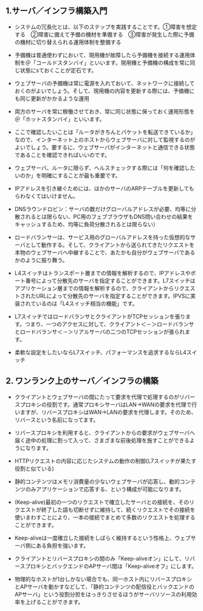 ## 1.サーバ／インフラ構築入門

- システムの冗長化とは、以下のステップを実践することです。①障害を想定する　②障害に備えて予備の機材を準備する　③障害が発生した際に予備の機材に切り替えられる運用体制を整備する
- 予備機は普通使わずにおいて、現用機が故障したら予備機を接続する運用体制を＠「コールドスタンバイ」といいます。現用機と予備機の構成を常に同じ状態にsておくことが定石です。
- ウェブサーバの予備機は常に電源を入れておいて、ネットワークに接続しておくのがよいでしょう。そして、現用機の内容を更新する際には、予備機にも同じ更新がかかるような運用
- 両方のサーバを常に稼働させておき、常に同じ状態に保っておく運用形態を＠「ホットスタンバイ」といいます。
- ここで確認したいことは「ルータがきちんとパケットを転送できているか」なので、インターネット上のホストからウェブサーバに対して監視するのがよいでしょう。要するに、ウェブサーバがインターネットと通信できる状態であることを確認できればいいのです。

- ウェブサーバ、ルータに限らず、ヘルスチェックする際には「何を確認したいのか」を明確にすることが最も重要です。
- IPアドレスを引き継ぐためには、ほかのサーバのARPテーブルを更新してもらわなくてはいけません。


- DNSラウンドロビン：サーバの数だけグローバルアドレスが必要、均等に分散されるとは限らない、PC用のフェブブラウザもDNS問い合わせの結果をキャッシュするため、均等に負荷分散されるとは限らない）
- ロードバランサーは、サービス用のグローバルアドレスを持った仮想的なサーバとして動作する。そして、クライアントから送られてきたリクエストを本物のウェブサーバへ中継することで、あたかも自分がウェブサーバであるかのように振り舞う。
- L4スイッチはトランスポート層までの情報を解析するので、IPアドレスやポート番号によって分散先のサーバを指定することができます。L7スイッチはアプリケーション層までの情報を解析するので、クライアントからリクエストされたURLによって分散先のサーバを指定することができます。IPVSに実装されているのは「L4スイッチ相当の機能」です。
- L7スイッチではロードバランサとクライアントがTCPセッションを張ります。つまり、一つのアクセスに対して、クライアント＜－＞ロードバランサとロードバランサ＜－＞リアルサーバの二つのTCPセッションが張られます。

- 柔軟な設定をしたいならL7スイッチ、パフォーマンスを追求するならL4スイッチ

## 2. ワンランク上のサーバ／インフラの構築

- クライアントとウェブサーバの間にたって要求を代理で処理するのがリバースプロキシの役割です。通常プロキシサーバはLAN->WANの要求を代理で行いますが、リバースプロキシはWAN->LANの要求を代理します。そのため、リバースという名前になってます。
- リバースプロキシを利用すると、クライアントからの要求がウェブサーバへ届く途中の処理に割って入って、さまざまな前後処理を施すことができるようになります。
- HTTPリクエストの内容に応じたシステムの動作の制御(L7スイッチが果たす役割と似ている) 
- 静的コンテンツはメモリ消費量の少ないウェブサーバが応答し、動的コンテンツのみアプリケーションで応答する、という構成が可能になります。

- (Keep-alive)最初の一つのリクエストで確立したサーバとの接続を、そのリクエストが終了した語も切断せずに維持して、続くリクエストでその接続を使いまわすことにより、一本の接続でまとめて多数のリクエストを処理することができます。
- Keep-aliveは一度確立した接続をしばらく維持するという性格上、ウェブサーバ側にある負担を強います。
- クライアントとリバースプロキシの間のみ「Keep-aliveオン」にして、リバースプロキシとバックエンドのAPサーバ間は「Keep-aliveオフ」にします。
- 物理的なホストが1台しかない場合でも、同一ホスト内にリバースプロキシとAPサーバを動かすなどして、「静的コンテンツの配信役とバックエンドのAPサーバ」という役割分担をはっきりさせるほうがサーバリソースの利用効率を上げることができます。
